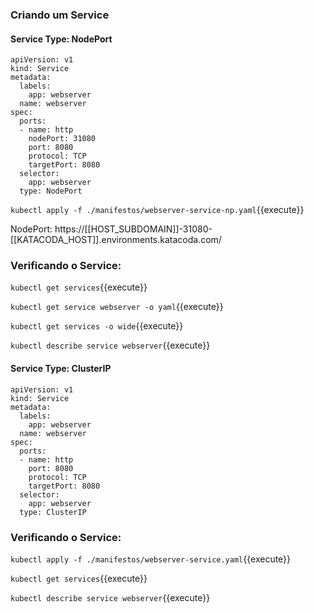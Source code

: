 
### Criando um Service
#### Service Type: NodePort

```
apiVersion: v1
kind: Service
metadata:
  labels:
    app: webserver
  name: webserver
spec:
  ports:
  - name: http
    nodePort: 31080
    port: 8080
    protocol: TCP
    targetPort: 8080
  selector:
    app: webserver
  type: NodePort
```

`kubectl apply -f ./manifestos/webserver-service-np.yaml`{{execute}}

NodePort: https://[[HOST_SUBDOMAIN]]-31080-[[KATACODA_HOST]].environments.katacoda.com/

### Verificando o Service:

`kubectl get services`{{execute}}

`kubectl get service webserver -o yaml`{{execute}}

`kubectl get services -o wide`{{execute}}

`kubectl describe service webserver`{{execute}}

#### Service Type: ClusterIP

```
apiVersion: v1
kind: Service
metadata:
  labels:
    app: webserver
  name: webserver
spec:
  ports:
  - name: http
    port: 8080
    protocol: TCP
    targetPort: 8080
  selector:
    app: webserver
  type: ClusterIP
```

### Verificando o Service:

`kubectl apply -f ./manifestos/webserver-service.yaml`{{execute}}

`kubectl get services`{{execute}}

`kubectl describe service webserver`{{execute}}